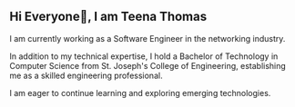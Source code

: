 ## Hi Everyone👋, I am Teena Thomas


I am currently working as a Software Engineer in the networking industry. 

In addition to my technical expertise, I hold a Bachelor of Technology in Computer Science from St. Joseph's College of Engineering, establishing me as a skilled engineering professional. 

I am eager to continue learning and exploring emerging technologies.
